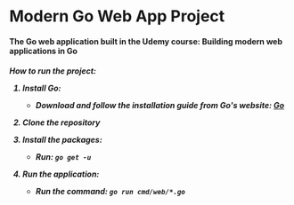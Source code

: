 <h1> Modern Go Web App Project </h1>

<h4>The Go web application built in the Udemy course: Building modern web applications in Go</h4>

<h5>
How to run the project:

1. Install Go: 
   
   - Download and follow the installation guide from Go's website: [Go](https://go.dev/dl)

2. Clone the repository

3. Install the packages:
   
   - Run: `go get -u`
  
4. Run the application:

   - Run the command: `go run cmd/web/*.go`
</h5>

<!-- Lesson 5 commits -->